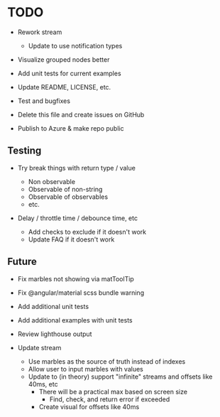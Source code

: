# TODO

* Rework stream
  * Update to use notification types

* Visualize grouped nodes better

* Add unit tests for current examples

* Update README, LICENSE, etc.
* Test and bugfixes
* Delete this file and create issues on GitHub
* Publish to Azure & make repo public

## Testing

* Try break things with return type / value
  * Non observable
  * Observable of non-string
  * Observable of observables
  * etc.

* Delay / throttle time / debounce time, etc
  * Add checks to exclude if it doesn't work
  * Update FAQ if it doesn't work

## Future

* Fix marbles not showing via matToolTip
* Fix @angular/material scss bundle warning

* Add additional unit tests

* Add additional examples with unit tests

* Review lighthouse output

* Update stream
  * Use marbles as the source of truth instead of indexes
  * Allow user to input marbles with values
  * Update to (in theory) support "infinite" streams and offsets like 40ms, etc
    * There will be a practical max based on screen size
      * Find, check, and return error if exceeded
    * Create visual for offsets like 40ms
